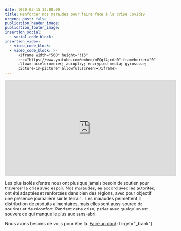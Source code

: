 ```yaml
---
date: 2020-03-15 12:00:00
title: Renforcer nos maraudes pour faire face à la crise Covid19
urgence_post: false
publication_header_image:
publication_footer_image:
insertion_social:
  - social_code_block:
insertion_video:
  - video_code_block:
  - video_code_block: >-
      <iframe width="560" height="315"
      src="https://www.youtube.com/embed/mFQqf4jcdh0" frameborder="0"
      allow="accelerometer; autoplay; encrypted-media; gyroscope;
      picture-in-picture" allowfullscreen></iframe>
---
```

<div class="embed-responsive embed-responsive-16by9">
<iframe width="560" height="315" src="https://www.youtube.com/embed/mFQqf4jcdh0" frameborder="0" allow="accelerometer; autoplay; encrypted-media; gyroscope; picture-in-picture" allowfullscreen></iframe>
</div>

Les plus isol&eacute;s d'entre nous ont plus que jamais besoin de soutien pour traverser la crise avec espoir. Nos maraudes, en accord avec les autorit&eacute;s, ont &eacute;t&eacute; adapt&eacute;es et renforc&eacute;es dans bien des r&eacute;gions, avec pour objectif une pr&eacute;sence journali&egrave;re sur le terrain. &nbsp;Les maraudes permettent la distribution de produits alimentaires, mais elles sont aussi source de sourires et de r&eacute;confort. Pendant cette crise, parler avec quelqu'un est souvent ce qui manque le plus aux sans-abri.&nbsp;

Nous avons besoins de vous pour &ecirc;tre l&agrave;. [Faire un don](https://don.ordredemaltefrance.org/?cid=11&amp;reserved_code_origine=Webcovid){: target="_blank"}
